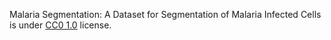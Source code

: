 Malaria Segmentation: A Dataset for Segmentation of Malaria Infected Cells is under [CC0 1.0](https://creativecommons.org/publicdomain/zero/1.0/) license.